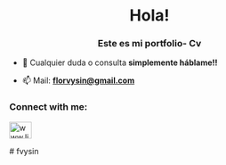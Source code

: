 <h1 align="center">Hola!</h1>
<h3 align="center">Este es mi portfolio- Cv</h3>

- 🤝 Cualquier duda o consulta **simplemente háblame!!**

- 📫 Mail: **florvysin@gmail.com**


<h3 align="left">Connect with me:</h3>
<p align="left">
<a href="https://linkedin.com/in/www.linkedin.com/in/florenciavysin" target="blank"><img align="center" src="https://raw.githubusercontent.com/rahuldkjain/github-profile-readme-generator/master/src/images/icons/Social/linked-in-alt.svg" alt="www.linkedin.com/in/florenciavysin" height="30" width="40" /></a>
</p># fvysin
